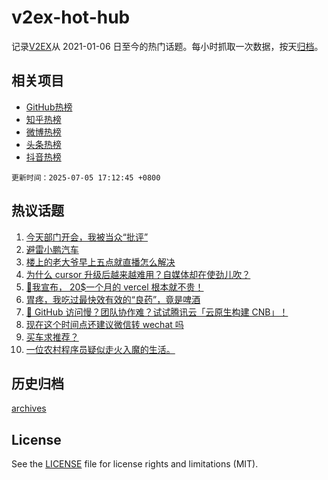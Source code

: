 # v2ex-hot-hub

 记录[V2EX](https://www.v2ex.com/)从 2021-01-06 日至今的热门话题。每小时抓取一次数据，按天[归档](archives)。
 
 ## 相关项目

- [GitHub热榜](https://github.com/lonnyzhang423/github-hot-hub)
- [知乎热榜](https://github.com/lonnyzhang423/zhihu-hot-hub)
- [微博热榜](https://github.com/lonnyzhang423/weibo-hot-hub)
- [头条热榜](https://github.com/lonnyzhang423/toutiao-hot-hub)
- [抖音热榜](https://github.com/lonnyzhang423/douyin-hot-hub)


 `更新时间：2025-07-05 17:12:45 +0800`

## 热议话题

1. [今天部门开会，我被当众“批评”](https://www.v2ex.com/t/1143126)
1. [避雷小鹏汽车](https://www.v2ex.com/t/1143107)
1. [楼上的老大爷早上五点就直播怎么解决](https://www.v2ex.com/t/1143148)
1. [为什么 cursor 升级后越来越难用？自媒体却在使劲儿吹？](https://www.v2ex.com/t/1143150)
1. [🤪我宣布， 20$一个月的 vercel 根本就不贵！](https://www.v2ex.com/t/1143093)
1. [胃疼，我吃过最快效有效的“良药”，竟是啤酒](https://www.v2ex.com/t/1143179)
1. [🚀 GitHub 访问慢？团队协作难？试试腾讯云「云原生构建 CNB」！](https://www.v2ex.com/t/1143165)
1. [现在这个时间点还建议微信转 wechat 吗](https://www.v2ex.com/t/1143115)
1. [买车求推荐？](https://www.v2ex.com/t/1143131)
1. [一位农村程序员疑似走火入魔的生活。](https://www.v2ex.com/t/1143194)

## 历史归档

[archives](archives)

## License

See the [LICENSE](LICENSE) file for license rights and limitations (MIT).
